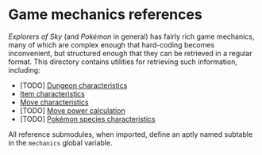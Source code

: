 # Game mechanics references

_Explorers of Sky_ (and _Pokémon_ in general) has fairly rich game mechanics, many of which are complex enough that hard-coding becomes inconvenient, but structured enough that they can be retrieved in a regular format. This directory contains utilities for retrieving such information, including:

- [TODO] [Dungeon characteristics](dungeon.lua)
- [Item characteristics](item.lua)
- [Move characteristics](move.lua)
- [TODO] [Move power calculation](power.lua)
- [TODO] [Pokémon species characteristics](species.lua)

All reference submodules, when imported, define an aptly named subtable in the `mechanics` global variable.